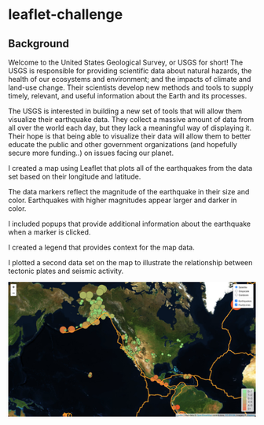 # leaflet-challenge


## Background
Welcome to the United States Geological Survey, or USGS for short! The USGS is responsible for providing scientific data about natural hazards, the health of our ecosystems and environment; and the impacts of climate and land-use change. Their scientists develop new methods and tools to supply timely, relevant, and useful information about the Earth and its processes.

The USGS is interested in building a new set of tools that will allow them visualize their earthquake data. They collect a massive amount of data from all over the world each day, but they lack a meaningful way of displaying it. Their hope is that being able to visualize their data will allow them to better educate the public and other government organizations (and hopefully secure more funding..) on issues facing our planet.




I created a map using Leaflet that plots all of the earthquakes from the data set based on their longitude and latitude.


The data markers reflect the magnitude of the earthquake in their size and color. Earthquakes with higher magnitudes appear larger and darker in color.


I included popups that provide additional information about the earthquake when a marker is clicked.


I created a legend that provides context for the map data.


I plotted a second data set on the map to illustrate the relationship between tectonic plates and seismic activity. 

![Alt Text](https://github.com/SeanPei-coder/leaflet-challenge/blob/main/image/Demo.png)

